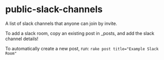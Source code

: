 # public-slack-channels
A list of slack channels that anyone can join by invite. 

To add a slack room, copy an existing post in _posts, and add the slack channel details! 

To automatically create a new post, run: `rake post title="Example Slack Room"`
